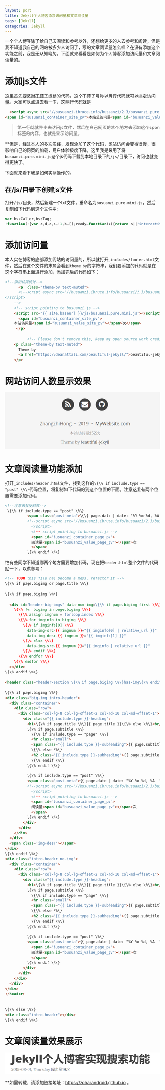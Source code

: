```yaml
---
layout: post
title: Jekyll个人博客添加访问量和文章阅读量
tags: [Jekyll]
categories: Jekyll
---
```


一个个人博客除了给自己去阅读和参考以外，还想给更多的人去参考和阅读，但是我不知道我自己的网站被多少人访问了，写的文章阅读量怎么样？在没有添加这个功能之前，我是无从知晓的。下面就来看看是如何为个人博客添加访问量和文章阅读量的。

# 添加js文件

这里首先要感谢[不蒜子](https://busuanzi.ibruce.info/)提供的代码，这个不蒜子号称以两行代码就可以搞定访问量。大家可以点进去看一下，这两行代码就是
```html
  <script async src="//busuanzi.ibruce.info/busuanzi/2.3/busuanzi.pure.mini.js"></script>
<span id="busuanzi_container_site_pv">本站总访问量<span id="busuanzi_value_site_pv"></span>次</span>
```
> 第一行就就异步去访问js文件，然后在自己网页的某个地方去添加这个span标签的内容，也就是显示访问量。

**但是，经过本人的多次实践，发现添加了这个代码，网站访问会变得很慢，很影响自己的网页的加载，用户体验极度下降，这里我是采用了将`busuanzi.pure.mini.js`这个js代码下载到本地目录下的`/js/`目录下，访问也就变得更快了。

下面就来看下我是如何实际操作的。

## 在/js/目录下创建js文件

打开`/js/`目录，然后新建一个txt文件，重命名为`busuanzi.pure.mini.js`，然后复制如下代码到这个文件中:

```js
var bszCaller,bszTag;
!function(){var c,d,e,a=!1,b=[];ready=function(c){return a||"interactive"===document.readyState||"complete"===document.readyState?c.call(document):b.push(function(){return c.call(this)}),this},d=function(){for(var a=0,c=b.length;c>a;a++)b[a].apply(document);b=[]},e=function(){a||(a=!0,d.call(window),document.removeEventListener?document.removeEventListener("DOMContentLoaded",e,!1):document.attachEvent&&(document.detachEvent("onreadystatechange",e),window==window.top&&(clearInterval(c),c=null)))},document.addEventListener?document.addEventListener("DOMContentLoaded",e,!1):document.attachEvent&&(document.attachEvent("onreadystatechange",function(){/loaded|complete/.test(document.readyState)&&e()}),window==window.top&&(c=setInterval(function(){try{a||document.documentElement.doScroll("left")}catch(b){return}e()},5)))}(),bszCaller={fetch:function(a,b){var c="BusuanziCallback_"+Math.floor(1099511627776*Math.random());window[c]=this.evalCall(b),a=a.replace("=BusuanziCallback","="+c),scriptTag=document.createElement("SCRIPT"),scriptTag.type="text/javascript",scriptTag.defer=!0,scriptTag.src=a,document.getElementsByTagName("HEAD")[0].appendChild(scriptTag)},evalCall:function(a){return function(b){ready(function(){try{a(b),scriptTag.parentElement.removeChild(scriptTag)}catch(c){bszTag.hides()}})}}},bszCaller.fetch("//busuanzi.ibruce.info/busuanzi?jsonpCallback=BusuanziCallback",function(a){bszTag.texts(a),bszTag.shows()}),bszTag={bszs:["site_pv","page_pv","site_uv"],texts:function(a){this.bszs.map(function(b){var c=document.getElementById("busuanzi_value_"+b);c&&(c.innerHTML=a[b])})},hides:function(){this.bszs.map(function(a){var b=document.getElementById("busuanzi_container_"+a);b&&(b.style.display="none")})},shows:function(){this.bszs.map(function(a){var b=document.getElementById("busuanzi_container_"+a);b&&(b.style.display="inline")})}};
```

# 添加访问量

本人实在博客的底部添加网站的访问量的，所以就打开`_includes/footer.html`文件，然后在这个文件的末尾会看到`theme by`的字符串，我们要添加的代码就是在这个字符串上面进行添加，添加完后的代码如下：

```html
<!--添加访问统计-->
	  <p  class="theme-by text-muted">
	  <!--script async src="//busuanzi.ibruce.info/busuanzi/2.3/busuanzi.pure.mini.js">
</script>
	-->
	<!-- script pointing to busuanzi.js -->
	<script src="{{ site.baseurl }}/js/busuanzi.pure.mini.js"></script>
	  <span id="busuanzi_container_site_pv">
    本站访问量<span id="busuanzi_value_site_pv"></span>次</span>
	 </p>
	 
          <!-- Please don't remove this, keep my open source work credited :) -->
    <p class="theme-by text-muted">
      Theme by
      <a href="https://deanattali.com/beautiful-jekyll/">beautiful-jekyll</a>
    </p>
```

# 网站访问人数显示效果

![](https://github.com/ZoharAndroid/MarkdownImages/blob/master/2019-08/%E8%AE%BF%E9%97%AE%E9%87%8F.png?raw=true)

# 文章阅读量功能添加

打开`_includes/header.html`文件，找到这样的`\{\% if include.type == "post" \%\}`代码位置，将复制如下代码的到这个位置的下面。注意这里有两个位置需要添加代码。

```html
<!--注意去掉反斜杠-->
 \{\% if include.type == "post" \%\}
		  <span class="post-meta">\{\{ page.date | date: "%Y-%m-%d, %A  " \}\}</span>
		  <!--script async src="//busuanzi.ibruce.info/busuanzi/2.3/busuanzi.pure.mini.js">
			</script>
			<!-- script pointing to busuanzi.js -->
			<span id="busuanzi_container_page_pv">
			阅读量<span id="busuanzi_value_page_pv"></span>次
			</span>
		  \{\% endif \%\}
```


怕有些同学不知道哪两个地方需要增加代码，现在把`header.html`整个文件的代码贴一下，以供参考：
```html
<!-- TODO this file has become a mess, refactor it -->
\{\% if page.bigimg or page.title \%\}

\{\% if page.bigimg \%\}

  <div id="header-big-imgs" data-num-img=\{\% if page.bigimg.first \%\}{{ page.bigimg.size }}\{\% else \%\}1\{\% endif \%\}
    \{\% for bigimg in page.bigimg \%\}
	  \{\% assign imgnum = forloop.index \%\}
	  \{\% for imginfo in bigimg \%\}
	    \{\% if imginfo[0] \%\}
		  data-img-src-{{ imgnum }}="{{ imginfo[0] | relative_url }}"
		  data-img-desc-{{ imgnum }}="{{ imginfo[1] }}"
		\{\% else \%\}
		  data-img-src-{{ imgnum }}="{{ imginfo | relative_url }}"
		\{\% endif \%\}
	  \{\% endfor \%\}
    \{\% endfor \%\}
  ></div>
\{\% endif \%\}

<header class="header-section \{\% if page.bigimg \%\}has-img\{\% endif \%\}">
	
\{\% if page.bigimg \%\}
<div class="big-img intro-header">
  <div class="container">
    <div class="row">
      <div class="col-lg-8 col-lg-offset-2 col-md-10 col-md-offset-1">
        <div class="{{ include.type }}-heading">
          <h1>\{\% if page.title \%\}{{ page.title }}\{\% else \%\}<br/>\{\% endif \%\}</h1>
		  \{\% if page.subtitle \%\}
		    \{\% if include.type == "page" \%\}
            <hr class="small">
            <span class="{{ include.type }}-subheading">{{ page.subtitle }}</span>
			\{\% else \%\}
			<h2 class="{{ include.type }}-subheading">{{ page.subtitle }}</h2>
			\{\% endif \%\}
		  \{\% endif \%\}
		  
		  \{\% if include.type == "post" \%\}
		  <span class="post-meta">{{ page.date | date: "%Y-%m-%d, %A  " }}</span>
		  <!--script async src="//busuanzi.ibruce.info/busuanzi/2.3/busuanzi.pure.mini.js">
			</script>
			<!-- script pointing to busuanzi.js -->
			<span id="busuanzi_container_page_pv">
			阅读量<span id="busuanzi_value_page_pv"></span>次
			</span>
		  \{\% endif \%\}
        </div>
      </div>
    </div>
  </div>
  <span class='img-desc'></span>
</div>
\{\% endif \%\}
<div class="intro-header no-img">
  <div class="container">
    <div class="row">
      <div class="col-lg-8 col-lg-offset-2 col-md-10 col-md-offset-1">
        <div class="{{ include.type }}-heading">
          <h1>\{\% if page.title \%\}{{ page.title }}\{\% else \%\}<br/>\{\% endif \%\}</h1>
		  \{\% if page.subtitle \%\}
		    \{\% if include.type == "page" \%\}
            <hr class="small">
            <span class="{{ include.type }}-subheading">{{ page.subtitle }}</span>
			\{\% else \%\}
			<h2 class="{{ include.type }}-subheading">{{ page.subtitle }}</h2>
			\{\% endif \%\}
		  \{\% endif \%\}
		  
		  \{\% if include.type == "post" \%\}
		  <span class="post-meta">{{ page.date | date: "%Y-%m-%d, %A  " }}</span>
			<span id="busuanzi_container_page_pv">
			阅读量<span id="busuanzi_value_page_pv"></span>次
			</span>
		  \{\% endif \%\}
        </div>
      </div>
    </div>
  </div>
</div>
</header>


\{\% else \%\}
<div class="intro-header"></div>
\{\% endif \%\}

```

# 文章阅读量效果展示

![](https://github.com/ZoharAndroid/MarkdownImages/blob/master/2019-08/%E9%98%85%E8%AF%BB%E9%87%8F.png?raw=true)

**如需转载，请添加链接地址：https://zoharandroid.github.io 。